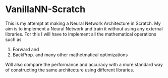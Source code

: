 # VanillaNN-Scratch

This is my attempt at making a Neural Network Architecture in Scratch. My aim is to implement a Neural Network and train it without using any external libraries. For this I will have to implement all the mathematical operations such as 

1. Forward and 
2. BackProp. 
and many other mathetmatical optimizations

Will also compare the performance and accuracy with a more standard way of constructing the 
same architecture using different libraries. 
